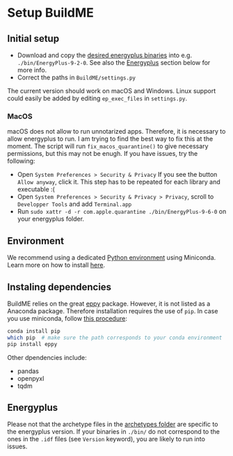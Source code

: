 # Setup BuildME

## Initial setup

- Download and copy the [desired energyplus binaries](https://energyplus.net/downloads) into e.g. `./bin/EnergyPlus-9-2-0`. See also the [Energyplus](#Energyplus) section below for more info.
- Correct the paths in `BuildME/settings.py`

The current version should work on macOS and Windows. Linux support could easily be added by editing `ep_exec_files` in `settings.py`.

### MacOS 

macOS does not allow to run unnotarized apps. Therefore, it is necessary to allow energyplus to run. I am trying to find the best way to fix this at the moment.
The script will run `fix_macos_quarantine()` to give necessary permissions, but this may not be enugh. If you have issues, try the following:
- Open `System Preferences > Security & Privacy` If you see the button `Allow anyway`, click it. This step has to be repeated for each library and executable :(
- Open `System Preferences > Security & Privacy > Privacy`, scroll to `Developper Tools` and add `Terminal.app` 
- Run `sudo xattr -d -r com.apple.quarantine ./bin/EnergyPlus-9-6-0` on your energyplus folder.

## Environment

We recommend using a dedicated [Python environment](https://docs.conda.io/projects/conda/en/latest/user-guide/getting-started.html#managing-environments) using Miniconda. Learn more on how to install [here](https://docs.conda.io/projects/conda/en/latest/user-guide/install/index.html).

## Instaling dependencies

[//]: # "TODO"

BuildME relies on the great [eppy](https://github.com/santoshphilip/eppy) package. However, it is not listed as a Anaconda package. Therefore installation requires the use of `pip`. In case you use miniconda, follow [this procedure](https://stackoverflow.com/a/43729857/2075003):
```bash
conda install pip 
which pip  # make sure the path corresponds to your conda environment
pip install eppy
```

Other dpendencies include:
- pandas
- openpyxl
- tqdm

## Energyplus

Please not that the archetype files in  the [archetypes folder](archetypes) are specific to the energyplus version. If your binaries in `./bin/` do not correspond to the ones in the `.idf` files (see `Version` keyword), you are likely to run into issues. 